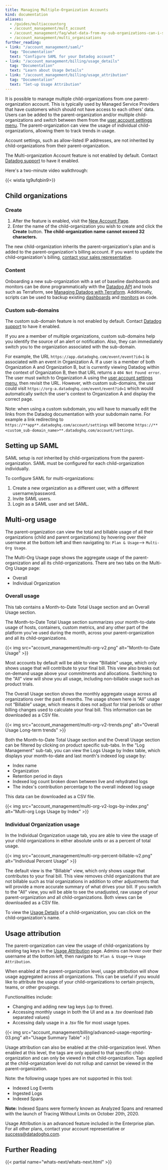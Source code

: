 ```yaml
---
title: Managing Multiple-Organization Accounts
kind: documentation
aliases:
  - /guides/multiaccountorg
  - /account_management/mult_account
  - /account_management/faq/what-data-from-my-sub-organizations-can-i-see-in-my-parent-account
  - /account_management/multi_organisations
further_reading:
- link: "/account_management/saml/"
  tag: "Documentation"
  text: "Configure SAML for your Datadog account"
- link: "/account_management/billing/usage_details"
  tag: "Documentation"
  text: "Learn about Usage Details"
- link: "/account_management/billing/usage_attribution"
  tag: "Documentation"
  text: "Set-up Usage Attribution"
---
```


It is possible to manage multiple child-organizations from one parent-organization account. This is typically used by Managed Service Providers that have customers which should not have access to each others' data. Users can be added to the parent-organization and/or multiple child-organizations and switch between them from the [user account settings menu][1]. The parent-organization can view the usage of individual child-organizations, allowing them to track trends in usage.

Account settings, such as allow-listed IP addresses, are not inherited by child-organizations from their parent-organization.

The Multi-organization Account feature is not enabled by default. Contact [Datadog support][2] to have it enabled.

Here's a two-minute video walkthrough:

{{< wistia tg9ufqbin9>}}
<br>

## Child organizations

### Create

1. After the feature is enabled, visit the [New Account Page][3].
2. Enter the name of the child-organization you wish to create and click the **Create** button. **The child-organization name cannot exceed 32 characters.**

The new child-organization inherits the parent-organization's plan and is added to the parent-organization's billing account. If you want to update the child-organization's billing, [contact your sales representative][4].

### Content

Onboarding a new sub-organization with a set of baseline dashboards and monitors can be done programmatically with the [Datadog API][5] and tools such as Terraform, see [Managing Datadog with Terraform][6]. Additionally, scripts can be used to backup existing [dashboards][7] and [monitors][8] as code.

### Custom sub-domains

The custom sub-domain feature is not enabled by default. Contact [Datadog support][2] to have it enabled.

If you are a member of multiple organizations, custom sub-domains help you identify the source of an alert or notification. Also, they can immediately switch you to the organization associated with the sub-domain.

For example, the URL `https://app.datadoghq.com/event/event?id=1` is associated with an event in Organization A. If a user is a member of both Organization A and Organization B, but is currently viewing Datadog within the context of Organization B, then that URL returns a `404 Not Found error`. The user must switch to Organization A using the [user account settings menu][1], then revisit the URL. However, with custom sub-domains, the user could visit `https://org-a.datadoghq.com/event/event?id=1` which would automatically switch the user's context to Organization A and display the correct page.

Note: when using a custom subdomain, you will have to manually edit the links from the Datadog documentation with your subdomain name. For example a link redirecting to `https://**app**.datadoghq.com/account/settings` will become `https://**<custom_sub-domain_name>**.datadoghq.com/account/settings`.

## Setting up SAML

SAML setup is _not_ inherited by child-organizations from the parent-organization. SAML must be configured for each child-organization individually. 

To configure SAML for multi-organizations:

1. Create a new organization as a different user, with a different username/password.
2. Invite SAML users.
3. Login as a SAML user and set SAML.

## Multi-org usage

The parent-organization can view the total and billable usage of all their organizations (child and parent organizations) by hovering over their username at the bottom left and then navigating to: `Plan & Usage`--> `Multi-Org Usage`.

The Multi-Org Usage page shows the aggregate usage of the parent-organization and all its child-organizations. There are two tabs on the Multi-Org Usage page:

* Overall
* Individual Organization

### Overall usage

This tab contains a Month-to-Date Total Usage section and an Overall Usage section.

The Month-to-Date Total Usage section summarizes your month-to-date usage of hosts, containers, custom metrics, and any other part of the platform you’ve used during the month, across your parent-organization and all its child-organizations.

{{< img src="account_management/multi-org-v2.png" alt="Month-to-Date Usage" >}}

Most accounts by default will be able to view "Billable" usage, which only shows usage that will contribute to your final bill. This view also breaks out on-demand usage above your commitments and allocations. Switching to the "All" view will show you all usage, including non-billable usage such as product trials.

The Overall Usage section shows the monthly aggregate usage across all organizations over the past 6 months. The usage shown here is “All” usage not “Billable” usage, which means it does not adjust for trial periods or other billing changes used to calculate your final bill. This information can be downloaded as a CSV file.

{{< img src="account_management/multi-org-v2-trends.png" alt="Overall Usage Long-term trends" >}}

Both the Month-to-Date Total Usage section and the Overall Usage section can be filtered by clicking on product specific sub-tabs. In the "Log Management" sub-tab, you can view the Logs Usage by Index table, which displays your month-to-date and last month's indexed log usage by:

* Index name
* Organization
* Retention period in days
* Indexed log count broken down between live and rehydrated logs
* The index's contribution percentage to the overall indexed log usage

This data can be downloaded as a CSV file.

{{< img src="account_management/multi-org-v2-logs-by-index.png" alt="Multi-org Logs Usage by Index" >}}

### Individual Organization usage

In the Individual Organization usage tab, you are able to view the usage of your child organizations in either absolute units or as a percent of total usage.

{{< img src="account_management/multi-org-percent-billable-v2.png" alt="Individual Percent Usage" >}}

The default view is the "Billable" view, which only shows usage that contributes to your final bill. This view removes child organizations that are not billable such as trial organizations in addition to other adjustments that will provide a more accurate summary of what drives your bill. If you switch to the "All" view, you will be able to see the unadjusted, raw usage of your parent-organization and all child-organizations. Both views can be downloaded as a CSV file.

To view the [Usage Details][9] of a child-organization, you can click on the child-organization's name. 

## Usage attribution

The parent-organization can view the usage of child-organizations by existing tag keys in the [Usage Attribution][10] page. Admins can hover over their username at the bottom left, then navigate to: `Plan & Usage`--> `Usage Attribution`.

When enabled at the parent-organization level, usage attribution will show usage aggregated across all organizations. This can be useful if you would like to attribute the usage of your child-organizations to certain projects, teams, or other groupings.

Functionalities include:

* Changing and adding new tag keys (up to three).
* Accessing monthly usage in both the UI and as a .tsv download (tab separated values)
* Accessing daily usage in a .tsv file for most usage types.

{{< img src="account_management/billing/advanced-usage-reporting-03.png" alt="Usage Summary Table" >}}

Usage attribution can also be enabled at the child-organization level. When enabled at this level, the tags are only applied to that specific child-organization and can only be viewed in that child-organization. Tags applied at the child-organization level do not rollup and cannot be viewed in the parent-organization.

Note: the following usage types are not supported in this tool:

* Indexed Log Events
* Ingested Logs
* Indexed Spans

**Note:** Indexed Spans were formerly known as Analyzed Spans and renamed with the launch of Tracing Without Limits on October 20th, 2020.

Usage Attribution is an advanced feature included in the Enterprise plan. For all other plans, contact your account representative or <a href="mailto:success@datadoghq.com">success@datadoghq.com</a>.

## Further Reading

{{< partial name="whats-next/whats-next.html" >}}

[1]: /account_management/#managing-your-organizations
[2]: /help/
[3]: https://app.datadoghq.com/account/new_org
[4]: mailto:success@datadoghq.com
[5]: /api/
[6]: https://www.datadoghq.com/blog/managing-datadog-with-terraform
[7]: /dashboards/screenboards/#backup-my-screenboard
[8]: /monitors/manage_monitor/
[9]: /account_management/billing/usage_details/
[10]: /account_management/billing/usage_attribution/

